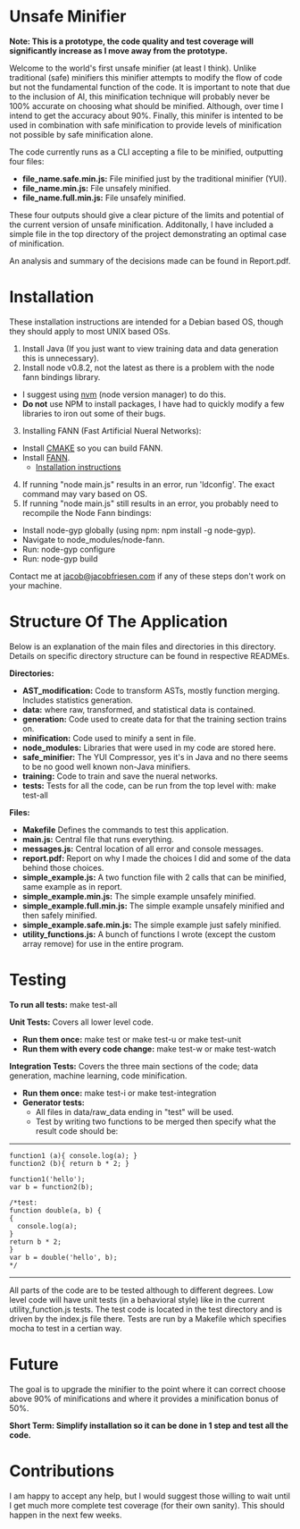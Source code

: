 Unsafe Minifier
===============
**Note: This is a prototype, the code quality and test coverage will significantly increase as I move away from the prototype.**

Welcome to the world's first unsafe minifier (at least I think). Unlike traditional (safe) minifiers this minifier attempts to modify the flow of code but not the fundamental function of the code. It is important to note that due to the inclusion of AI, this minification technique will probably never be 100% accurate on choosing what should be minified. Although, over time I intend to get the accuracy about 90%. Finally, this minifer is intented to be used in combination with safe minification to provide levels of minification not possible by safe minification alone.

The code currently runs as a CLI accepting a file to be minified, outputting four files:
 * **file\_name.safe.min.js:** File minified just by the traditional minifier (YUI).
 * **file\_name.min.js:** File unsafely minified.
 * **file\_name.full.min.js:** File unsafely minified.

These four outputs should give a clear picture of the limits and potential of the current version of unsafe minification. Additonally, I have included a simple file in the top directory of the project demonstrating an optimal case of minification.

An analysis and summary of the decisions made can be found in Report.pdf.

Installation
============
These installation instructions are intended for a Debian based OS, though they should apply to most UNIX based OSs.

1. Install Java (If you just want to view training data and data generation this is unnecessary).
2. Install node v0.8.2, not the latest as there is a problem with the node fann bindings library.
 * I suggest using [nvm](https://github.com/creationix/nvm) (node version manager) to do this.
 * **Do not** use NPM to install packages, I have had to quickly modify a few libraries to iron out some of their bugs.
3. Installing FANN (Fast Artificial Nueral Networks):
 * Install [CMAKE](http://www.cmake.org/cmake/resources/software.html) so you can build FANN.
 * Install [FANN](http://leenissen.dk/fann/wp/download/).
   * [Installation instructions](http://leenissen.dk/fann/wp/help/installing-fann/)
4. If running "node main.js" results in an error, run 'ldconfig'. The exact command may vary based on OS.
5. If running "node main.js" still results in an error, you probably need to recompile the Node Fann bindings:
 * Install node-gyp globally (using npm: npm install -g node-gyp).
 * Navigate to node_modules/node-fann.
 * Run: node-gyp configure
 * Run: node-gyp build

Contact me at jacob@jacobfriesen.com if any of these steps don't work on your machine.

Structure Of The Application
============================
Below is an explanation of the main files and directories in this directory. Details on specific directory structure can be found in respective READMEs.

**Directories:**
 * **AST_modification:** Code to transform ASTs, mostly function merging. Includes statistics generation.
 * **data:** where raw, transformed, and statistical data is contained.
 * **generation:** Code used to create data for that the training section trains on.
 * **minification:** Code used to minify a sent in file.
 * **node_modules:** Libraries that were used in my code are stored here.
 * **safe_minifier:** The YUI Compressor, yes it's in Java and no there seems to be no good well known non-Java minifiers.
 * **training:** Code to train and save the nueral networks.
 * **tests:** Tests for all the code, can be run from the top level with: make test-all

**Files:**
 * **Makefile** Defines the commands to test this application.
 * **main.js:** Central file that runs everything.
 * **messages.js:** Central location of all error and console messages.
 * **report.pdf:** Report on why I made the choices I did and some of the data behind those choices.
 * **simple_example.js:** A two function file with 2 calls that can be minified, same example as in report.
 * **simple_example.min.js:** The simple example unsafely minified.
 * **simple_example.full.min.js:** The simple example unsafely minified and then safely minified.
 * **simple_example.safe.min.js:** The simple example just safely minified.
 * **utility_functions.js:** A bunch of functions I wrote (except the custom array remove) for use in the entire program.

Testing
=======
**To run all tests:** make test-all

**Unit Tests:** Covers all lower level code.
 * **Run them once:** make test or make test-u or make test-unit
 * **Run them with every code change:** make test-w or make test-watch

**Integration Tests:** Covers the three main sections of the code; data generation, machine learning, code minification.
 * **Run them once:** make test-i or make test-integration
 * **Generator tests:**
    * All files in data/raw_data ending in "test" will be used.
    * Test by writing two functions to be merged then specify what the result code should be:

---
    function1 (a){ console.log(a); }
    function2 (b){ return b * 2; }
    
    function1('hello');
    var b = function2(b);

    /*test:
    function double(a, b) {
    {
      console.log(a);
    }
    return b * 2;
    }
    var b = double('hello', b);
    */
---

All parts of the code are to be tested although to different degrees. Low level code will have unit tests (in a behavioral style) like in the current utility_function.js tests. The test code is located in
the test directory and is driven by the index.js file there. Tests are run by a Makefile which specifies
mocha to test in a certian way.

Future
======
The goal is to upgrade the minifier to the point where it can correct choose above 90% of minifications and where it provides a minification bonus of 50%.

**Short Term: Simplify installation so it can be done in 1 step and test all the code.**

Contributions
=============
I am happy to accept any help, but I would suggest those willing to wait until I get much more complete test coverage (for their own sanity). This should happen in the next few weeks.

